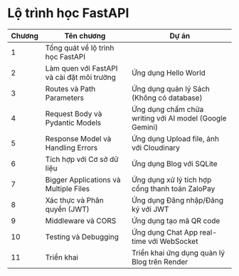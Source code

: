 # Lộ trình học FastAPI

| Chương | Tên chương                                 | Dự án                                                        |
| ------ | ------------------------------------------ | ------------------------------------------------------------ |
| 1      | Tổng quát về lộ trình học FastAPI          |                                                              |
| 2      | Làm quen với FastAPI và cài đặt môi trường | Ứng dụng Hello World                                         |
| 3      | Routes và Path Parameters                  | Ứng dụng quản lý Sách (Không có database)                    |
| 4      | Request Body và Pydantic Models            | Ứng dụng chấm chữa writing với AI model (Google Gemini)      |
| 5      | Response Model và Handling Errors          | Ứng dụng Upload file, ảnh với Cloudinary                     |
| 6      | Tích hợp với Cơ sở dữ liệu                 | Ứng dụng Blog với SQLite                                     |
| 7      | Bigger Applications và Multiple Files      | Ứng dụng xử lý tích hợp cổng thanh toán ZaloPay              |
| 8      | Xác thực và Phân quyền (JWT)               | Ứng dụng Đăng nhập/Đăng ký với JWT                           |
| 9      | Middleware và CORS                         | Ứng dụng tạo mã QR code                                      |
| 10     | Testing và Debugging                       | Ứng dụng Chat App real-time với WebSocket                    |
| 11     | Triển khai                                 | Triển khai ứng dụng quản lý Blog trên Render                 |
